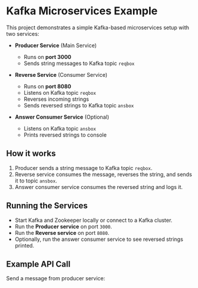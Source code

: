 # Kafka Microservices Example

This project demonstrates a simple Kafka-based microservices setup with two services:

- **Producer Service** (Main Service)  
  - Runs on **port 3000**  
  - Sends string messages to Kafka topic `reqbox`  

- **Reverse Service** (Consumer Service)  
  - Runs on **port 8080**  
  - Listens on Kafka topic `reqbox`  
  - Reverses incoming strings  
  - Sends reversed strings to Kafka topic `ansbox`  

- **Answer Consumer Service** (Optional)  
  - Listens on Kafka topic `ansbox`  
  - Prints reversed strings to console  

## How it works

1. Producer sends a string message to Kafka topic `reqbox`.  
2. Reverse service consumes the message, reverses the string, and sends it to topic `ansbox`.  
3. Answer consumer service consumes the reversed string and logs it.  

## Running the Services

- Start Kafka and Zookeeper locally or connect to a Kafka cluster.  
- Run the **Producer service** on port `3000`.  
- Run the **Reverse service** on port `8080`.  
- Optionally, run the answer consumer service to see reversed strings printed.  

## Example API Call

Send a message from producer service:

